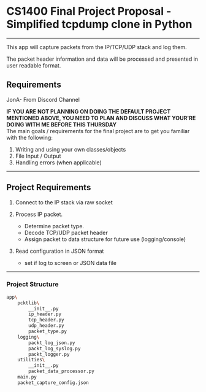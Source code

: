 # CS1400 Final Project Proposal - Simplified tcpdump clone in Python
 ---

This app will capture packets from the IP/TCP/UDP stack and log them.<br>

The packet header information and data will be processed and presented in user readable format.


## Requirements  
JonA- From Discord Channel<br>

**IF YOU ARE NOT PLANNING ON DOING THE DEFAULT PROJECT MENTIONED ABOVE, YOU NEED TO PLAN AND DISCUSS WHAT YOUR'RE DOING WITH ME BEFORE THIS THURSDAY**<br>
The main goals / requirements for the final project are to get you familiar with the following:
1. Writing and using your own classes/objects
2. File Input / Output
3. Handling errors (when applicable)

---
## Project Requirements
1. Connect to the IP stack via raw socket
2. Process IP packet.
   
   * Determine packet type.
   * Decode TCP/UDP packet header 
   * Assign packet to data structure for future use (logging/console)
3. Read configuration in JSON format
   * set if log to screen or JSON data file

----

### Project Structure

```bash
app\
    pcktlib\
        __init__.py
        ip_header.py
        tcp_header.py
        udp_header.py
        packet_type.py
    logging\
        packt_log_json.py
        packt_log_syslog.py
        packt_logger.py
    utilities\
        __init__.py
        packet_data_processor.py
    main.py
    packet_capture_config.json
```


 